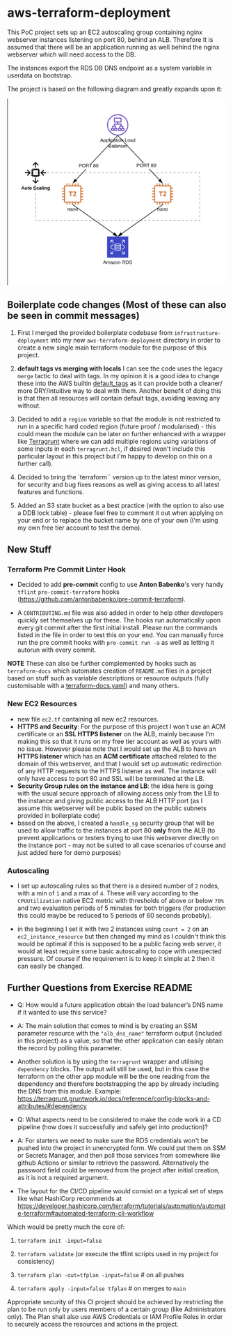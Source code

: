 # aws-terraform-deployment
This PoC project sets up an EC2 autoscaling group containing nginx webserver instances listening on port 80, behind an ALB. Therefore It is assumed that there will be an application running as well behind the nginx webserver which will need access to the DB.

The instances export the RDS DB DNS endpoint as a system variable in userdata on bootstrap.

The project is based on the following diagram and greatly expands upon it:

![diagram](./images/diagram.png)

## Boilerplate code changes (Most of these can also be seen in commit messages)

1. First I merged the provided boilerplate codebase from `infrastructure-deployment` into my new `aws-terraform-deployment` directory in order to create a new single main terraform module for the purpose of this project.

2. **default tags vs merging with locals** I can see the code uses the legacy `merge` tactic to deal with tags. In my opinion it is a good idea to change these into the AWS builtin [default_tags](https://www.hashicorp.com/blog/default-tags-in-the-terraform-aws-provider) as it can provide both a cleaner/ more DRY/intuitive way to deal with them. Another benefit of doing this is that then all resources will contain default tags, avoiding leaving any without.

3. Decided to add a `region` variable so that the module is not restricted to run in a specific hard coded region (future proof / modularised) - this could mean the module can be later on further enhanced with a wrapper like [Terragrunt](https://github.com/gruntwork-io/terragrunt) where we can add multiple regions using variations of some inputs in each `terragrunt.hcl`, if desired (won't include this particular layout in this project but I'm happy to develop on this on a further call).

4. Decided to bring the `terraform`` version up to the latest minor version, for security and bug fixes reasons as well as giving access to all latest features and functions.

5. Added an S3 state bucket as a best practice (with the option to also use a DDB lock table) - please feel free to comment it out when applying on your end or to replace the bucket name by one of your own (I'm using my own free tier account to test the demo).

## New Stuff

### Terraform Pre Commit Linter Hook

- Decided to add **pre-commit** config to use **Anton Babenko**'s very handy `tflint` `pre-commit-terraform` hooks (https://github.com/antonbabenko/pre-commit-terraform). 

- A `CONTRIBUTING.md` file was also added in order to help other developers quickly set themselves up for these. The hooks run automatically upon every git commit after the first initial install. Please run the commands listed in the file in order to test this on your end. You can manually force run the pre commit hooks with `pre-commit run -a` as well as letting it autorun with every commit.

**NOTE** These can also be further complemented by hooks such as `terraform-docs` which automates creation of `README.md` files in a project based on stuff such as variable descriptions or resource outputs (fully customisable with a [terraform-docs.yaml](https://terraform-docs.io/user-guide/configuration/)) and many others.

### New EC2 Resources

- new file `ec2.tf` containing all new ec2 resources.
- **HTTPS and Security**: For the purpose of this project I won't use an ACM certificate or an **SSL HTTPS listener** on the ALB, mainly because I'm making this so that it runs on my free tier account as well as yours with no issue. However please note that I would set up the ALB to have an **HTTPS listener** which has an **ACM certificate** attached related to the domain of this webserver, and that I would set up automatic redirection of any HTTP requests to the HTTPS listener as well. The instance will only have access to port 80 and SSL will be terminated at the LB.
- **Security Group rules on the instance and LB**: the idea here is going with the usual secure approach of allowing access only from the LB to the instance and giving public access to the ALB HTTP port (as I assume this webserver will be public based on the public subnets provided in boilerplate code)
- based on the above, I created a `handle_sg` security group that will be used to allow traffic to the instances at port 80 **only** from the ALB (to prevent applications or testers trying to use this webserver directly on the instance port - may not be suited to all case scenarios of course and just added here for demo purposes)

### Autoscaling

- I set up autoscaling rules so that there is a desired number of `2` nodes, with a min of `1` and a max of `4`. These will vary according to the `CPUUtilization` native EC2 metric with thresholds of above or below `70%` and two evaluation periods of 5 minutes for both triggers (for production this could maybe be reduced to 5 periods of 60 seconds probably).

- in the beginning I set it with two 2 instances using `count = 2` on an `ec2_instance_resource` but then changed my mind as I couldn't think this would be optimal if this is supposed to be a public facing web server, it would at least require some basic autoscaling to cope with unexpected pressure. Of course if the requirement is to keep it simple at 2 then it can easily be changed.

## Further Questions from Exercise README  


- Q: How would a future application obtain the load balancer’s DNS name if it wanted to use this service?
- A: The main solution that comes to mind is by creating an SSM parameter resource with the `"alb_dns_name"` terraform output (included in this project) as a value, so that the other application can easily obtain the record by polling this parameter.
- Another solution is by using the `terragrunt` wrapper and utilising `dependency` blocks. The output will still be used, but in this case the terraform on the other app module will be the one reading from the dependency and therefore bootstrapping the app by already including the DNS from this module. Example: https://terragrunt.gruntwork.io/docs/reference/config-blocks-and-attributes/#dependency

- Q: What aspects need to be considered to make the code work in a CD pipeline (how does it successfully and safely get into production)?
- A: For starters we need to make sure the RDS credentials won't be pushed into the project in unencrypted form. We could put them on SSM or Secrets Manager, and then poll those services from somewhere like github Actions or similar to retrieve the password. Alternatively the password field could be removed from the project after initial creation, as it is not a required argument.

- The layout for the CI/CD pipeline would consist on a typical set of steps like what HashiCorp recommends at https://developer.hashicorp.com/terraform/tutorials/automation/automate-terraform#automated-terraform-cli-workflow

Which would be pretty much the core of:

1. `terraform init -input=false`
2. `terraform validate` (or execute the tflint scripts used in my project for consistency)

3. `terraform plan -out=tfplan -input=false` # on all pushes
4. `terraform apply -input=false tfplan` # on merges to `main`

Appropriate security of this CI project should be achieved by restricting the plan to be run only by users members of a certain group (like Administrators only). The Plan shall also use AWS Credentials or IAM Profile Roles in order to securely access the resources and actions in the project.